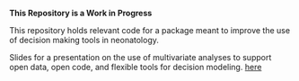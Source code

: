 
<!-- README.md is generated from README.Rmd. Please edit that file -->

**This Repository is a Work in Progress**

This repository holds relevant code for a package meant to improve the use
of decision making tools in neonatology. 

Slides for a presentation on the
use of multivariate analyses to support open data, open code, and
flexible tools for decision modeling. 
[here](https://timdisher.github.io/neoDecision/inst/slides/improving-neo-decisions)
